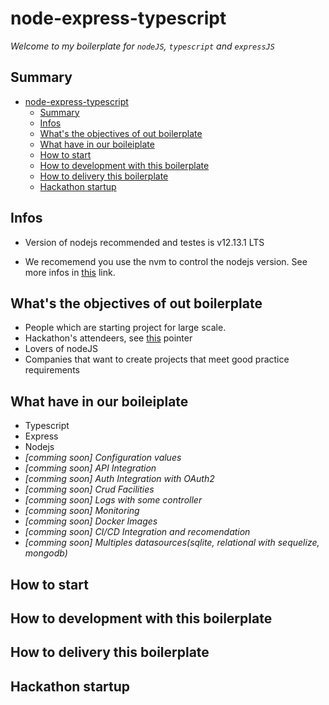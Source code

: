 # node-express-typescript

_Welcome to my boilerplate for `nodeJS`, `typescript` and `expressJS`_

## Summary

- [node-express-typescript](#node-express-typescript)
  - [Summary](#summary)
  - [Infos](#infos)
  - [What's the objectives of out boilerplate](#whats-the-objectives-of-out-boilerplate)
  - [What have in our boileiplate](#what-have-in-our-boileiplate)
  - [How to start](#how-to-start)
  - [How to development with this boilerplate](#how-to-development-with-this-boilerplate)
  - [How to delivery this boilerplate](#how-to-delivery-this-boilerplate)
  - [Hackathon startup](#hackathon-startup)

## Infos

 - Version of nodejs recommended and testes is v12.13.1 LTS

 - We recomemend you use the nvm to control the nodejs version. See more infos in [this](https://github.com/nvm-sh/nvm) link.

## What's the objectives of out boilerplate

 - People which are starting project for large scale.
 - Hackathon's attendeers, see [this](#hackathon-startup) pointer
 - Lovers of nodeJS
 - Companies that want to create projects that meet good practice requirements

## What have in our boileiplate
 - Typescript
 - Express
 - Nodejs
 - _[comming soon] Configuration values_
 - _[comming soon] API Integration_
 - _[comming soon] Auth Integration with OAuth2_
 - _[comming soon] Crud Facilities_
 - _[comming soon] Logs with some controller_
 - _[comming soon] Monitoring_
 - _[comming soon] Docker Images_
 - _[comming soon] CI/CD Integration and recomendation_
 - _[comming soon] Multiples datasources(sqlite, relational with sequelize, mongodb)_

## How to start

## How to development with this boilerplate

## How to delivery this boilerplate

## Hackathon startup